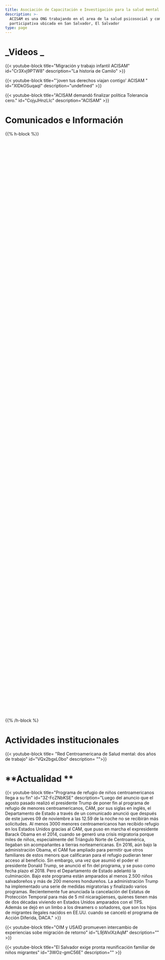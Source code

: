 ```yaml
---
title: Asociación de Capacitación e Investigación para la salud mental
description: >-
  ACISAM es una ONG trabajando en el area de la salud psicosocial y comunicación
  participativa ubicada en San Salvador, El Salvador
type: page
---
```

# **_Videos _**

{{< youtube-block title="Migración y trabajo infantil ACISAM" id="Cr3Xvj9PTW8" description="La historia de Camilo" >}}

{{< youtube-block title="'joven tus derechos viajan contigo' ACISAM " id="XIDkOSuqaqI" description="undefined" >}}

{{< youtube-block title="ACISAM demandó finalizar política Tolerancia cero." id="CojyJHnzLIc" description="ACISAM" >}}

# **Comunicados e Información**

{{% h-block %}}<div data-configid="26988739/64753915" style="width:400px; height:300px;" class="issuuembed"></div> <script type="text/javascript" src="//e.issuu.com/embed.js" async="true"></script><div data-configid="26988739/64754228" style="width:400px; height:300px;" class="issuuembed"></div> <script type="text/javascript" src="//e.issuu.com/embed.js" async="true"></script><div data-configid="26988739/64753915" style="width:400px; height:300px;" class="issuuembed"></div> <script type="text/javascript" src="//e.issuu.com/embed.js" async="true"></script><div data-configid="26988739/64741336" style="width:525px; height:340px;" class="issuuembed"></div> <script type="text/javascript" src="//e.issuu.com/embed.js" async="true"></script><div data-configid="26988739/64741289" style="width:525px; height:340px;" class="issuuembed"></div> <script type="text/javascript" src="//e.issuu.com/embed.js" async="true"></script><div data-configid="26988739/64741606" style="width:400px; height:300px;" class="issuuembed"></div> <script type="text/javascript" src="//e.issuu.com/embed.js" async="true"></script> {{% /h-block %}

# **Actividades institucionales**

{{< youtube-block title= "Red Centroamericana de Salud mental: dos años de trabajo" id="VQx2bgxL0bo" description= "">}}

# **Actualidad **

{{< youtube-block title="Programa de refugio de niños centroamericanos llega a su fin" id="3Z-FcZNbKSE" description="Luego del anuncio que el agosto pasado realizó el presidente Trump de poner fin al programa de refugio de menores centroamericanos, CAM, por sus siglas en inglés, el Departamento de Estado a través de un comunicado anunció que después de este jueves 09 de noviembre a las 12.59 de la noche no se recibirán más solicitudes.  Al menos 3000 menores centroamericanos han recibido refugio en los Estados Unidos gracias al CAM, que puso en marcha el expresidente Barack Obama en el 2014, cuando se generó una crisis migratoria porque miles de niños, especialmente del Triángulo Norte de Centroamérica, llegaban sin acompañantes a tierras norteamericanas.  En 2016, aún bajo la administración Obama, el CAM fue ampliado para permitir que otros familiares de estos menors que calificaran para el refugio pudieran tener acceso al beneficio.  Sin embargo, una vez que asumió el poder el presidente Donald Trump, se anunció el fin del programa, y se puso como fecha plazo el 2018. Pero el Departamento de Estado adelantó la culminación.  Bajo este programa están amparados al menos 2.500 niños salvadoreños y más de 200 menores hondureños.  La administración Trump ha implementado una serie de medidas migratorias y finalizado varios programas. Recientemente fue anunciada la cancelación del Estatus de Protección Temporal para más de 5 mil nicaragüenses, quienes tienen más de dos décadas viviendo en Estados Unidos amparados con el TPS. Además se dejó en un limbo a los dreamers o soñadores, que son los hijos de migrantes ilegales nacidos en EE.UU. cuando se canceló el programa de Acción Diferida, DACA." >}}

{{< youtube-block title="OIM y USAID promueven intercambio de experiencias sobe migración de retorno" id="L9jWxIXzAqM" description="" >}}

{{< youtube-block title="El Salvador exige pronta reunificación familiar de niños migrantes" id="3WOz-gmC56E" description="" >}}

